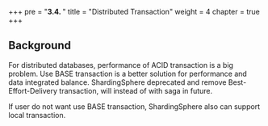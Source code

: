 +++
pre = "<b>3.4. </b>"
title = "Distributed Transaction"
weight = 4
chapter = true
+++

## Background

For distributed databases, performance of ACID transaction is a big problem. Use BASE transaction is a better solution for performance and data integrated balance.
ShardingSphere deprecated and remove Best-Effort-Delivery transaction, will instead of with saga in future.

If user do not want use BASE transaction, ShardingSphere also can support local transaction.
